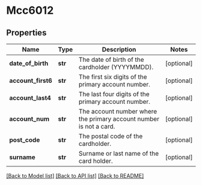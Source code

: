 # Mcc6012

## Properties
Name | Type | Description | Notes
------------ | ------------- | ------------- | -------------
**date_of_birth** | **str** | The date of birth of the cardholder (YYYYMMDD). | [optional] 
**account_first6** | **str** | The first six digits of the primary account number. | [optional] 
**account_last4** | **str** | The last four digits of the primary account number. | [optional] 
**account_num** | **str** | The account number where the primary account number is not a card. | [optional] 
**post_code** | **str** | The postal code of the cardholder. | [optional] 
**surname** | **str** | Surname or last name of the card holder. | [optional] 

[[Back to Model list]](../README.md#documentation-for-models) [[Back to API list]](../README.md#documentation-for-api-endpoints) [[Back to README]](../README.md)


